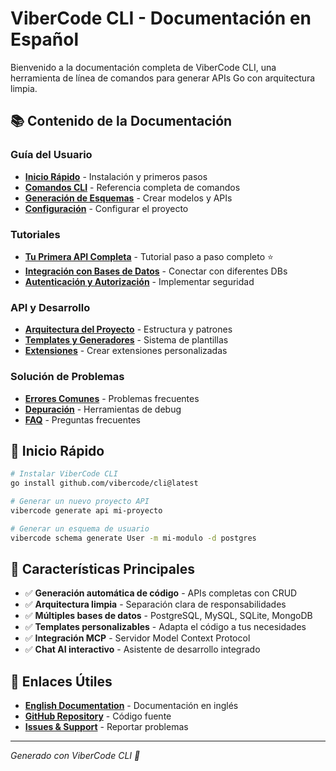 # ViberCode CLI - Documentación en Español

Bienvenido a la documentación completa de ViberCode CLI, una herramienta de línea de comandos para generar APIs Go con arquitectura limpia.

## 📚 Contenido de la Documentación

### Guía del Usuario
- [**Inicio Rápido**](user-guide/quickstart.md) - Instalación y primeros pasos
- [**Comandos CLI**](user-guide/cli-commands.md) - Referencia completa de comandos
- [**Generación de Esquemas**](user-guide/schema-generation.md) - Crear modelos y APIs
- [**Configuración**](user-guide/configuration.md) - Configurar el proyecto

### Tutoriales
- [**Tu Primera API Completa**](tutorials/primera-api-completa.md) - Tutorial paso a paso completo ⭐
- [**Integración con Bases de Datos**](tutorials/database-integration.md) - Conectar con diferentes DBs
- [**Autenticación y Autorización**](tutorials/auth-tutorial.md) - Implementar seguridad

### API y Desarrollo
- [**Arquitectura del Proyecto**](api/architecture.md) - Estructura y patrones
- [**Templates y Generadores**](api/templates.md) - Sistema de plantillas
- [**Extensiones**](api/extensions.md) - Crear extensiones personalizadas

### Solución de Problemas
- [**Errores Comunes**](troubleshooting/common-errors.md) - Problemas frecuentes
- [**Depuración**](troubleshooting/debugging.md) - Herramientas de debug
- [**FAQ**](troubleshooting/faq.md) - Preguntas frecuentes

## 🚀 Inicio Rápido

```bash
# Instalar ViberCode CLI
go install github.com/vibercode/cli@latest

# Generar un nuevo proyecto API
vibercode generate api mi-proyecto

# Generar un esquema de usuario
vibercode schema generate User -m mi-modulo -d postgres
```

## 🔧 Características Principales

- ✅ **Generación automática de código** - APIs completas con CRUD
- ✅ **Arquitectura limpia** - Separación clara de responsabilidades  
- ✅ **Múltiples bases de datos** - PostgreSQL, MySQL, SQLite, MongoDB
- ✅ **Templates personalizables** - Adapta el código a tus necesidades
- ✅ **Integración MCP** - Servidor Model Context Protocol
- ✅ **Chat AI interactivo** - Asistente de desarrollo integrado

## 📖 Enlaces Útiles

- [**English Documentation**](../en/README.md) - Documentación en inglés
- [**GitHub Repository**](https://github.com/vibercode/cli) - Código fuente
- [**Issues & Support**](https://github.com/vibercode/cli/issues) - Reportar problemas

---

*Generado con ViberCode CLI 🚀*